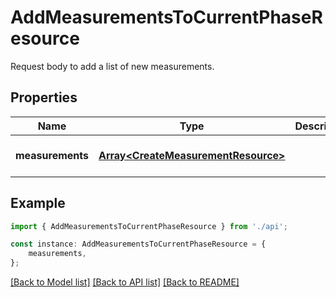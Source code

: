 # AddMeasurementsToCurrentPhaseResource

Request body to add a list of new measurements.

## Properties

Name | Type | Description | Notes
------------ | ------------- | ------------- | -------------
**measurements** | [**Array&lt;CreateMeasurementResource&gt;**](CreateMeasurementResource.md) |  | [optional] [default to undefined]

## Example

```typescript
import { AddMeasurementsToCurrentPhaseResource } from './api';

const instance: AddMeasurementsToCurrentPhaseResource = {
    measurements,
};
```

[[Back to Model list]](../README.md#documentation-for-models) [[Back to API list]](../README.md#documentation-for-api-endpoints) [[Back to README]](../README.md)
